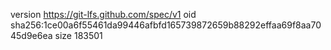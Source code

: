 version https://git-lfs.github.com/spec/v1
oid sha256:1ce00a6f55461da99446afbfd165739872659b88292effaa69f8aa7045d9e6ea
size 183501
